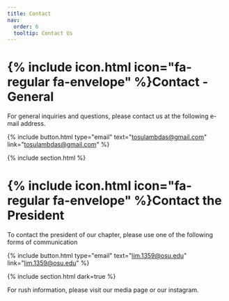 ```yaml
---
title: Contact
nav:
  order: 6
  tooltip: Contact Us
---
```


# {% include icon.html icon="fa-regular fa-envelope" %}Contact - General

For general inquiries and questions, please contact us at the following e-mail address.

{%
  include button.html
  type="email"
  text="tosulambdas@gmail.com"
  link="tosulambdas@gmail.com"
%}

{% include section.html %}

# {% include icon.html icon="fa-regular fa-envelope" %}Contact the President

To contact the president of our chapter, please use one of the following forms of communication

{%
  include button.html
  type="email"
  text="lim.1359@osu.edu"
  link="lim.1359@osu.edu"
%}

{% include section.html dark=true %}

For rush information, please visit our media page or our instagram.



